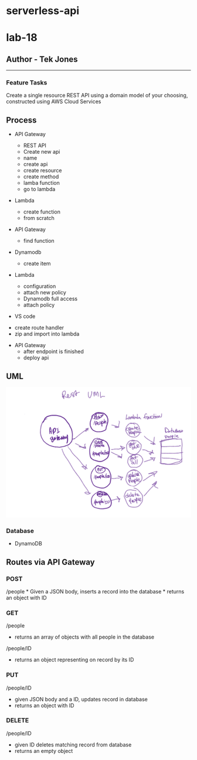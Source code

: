 # serverless-api
# lab-18

## Author - Tek Jones
---


### Feature Tasks
Create a single resource REST API using a domain model of your choosing, constructed using AWS Cloud Services


## Process

- API Gateway
  * REST API
  * Create new api 
  * name
  * create api
  * create resource
  * create method
  * lamba function
  * go to lambda

- Lambda
  * create function
  * from scratch

- API Gateway
  * find function

- Dynamodb
  * create item

- Lambda
  * configuration
  * attach new policy
  * Dynamodb full access
  * attach policy

- VS code
 * create route handler
 * zip and import into lambda

- API Gateway
  * after endpoint is finished 
  * deploy api

## UML
![UML](uml-lab18.png)

### Database
- DynamoDB


## Routes via API Gateway

### POST
  /people
    * Given a JSON body, inserts a record into the database
    * returns an object with ID

### GET
  /people
   * returns an array of objects with all people in the database

  /people/ID
   * returns an object representing on record by its ID

### PUT
  /people/ID 
  * given JSON body and a ID, updates record in database
  * returns an object with ID

### DELETE
  /people/ID 
  * given ID deletes matching record from database
  * returns an empty object

